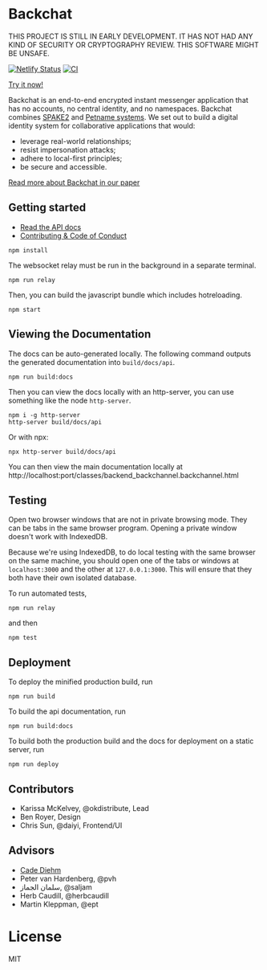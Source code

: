 # Backchat

THIS PROJECT IS STILL IN EARLY DEVELOPMENT. IT HAS NOT HAD ANY KIND OF SECURITY
OR CRYPTOGRAPHY REVIEW. THIS SOFTWARE MIGHT BE UNSAFE.

[![Netlify Status](https://api.netlify.com/api/v1/badges/b91ac61c-abc1-40d0-9563-e05c189190ae/deploy-status)](https://app.netlify.com/sites/gallant-lewin-1c93b0/deploys) [![CI](https://github.com/inkandswitch/backchannel/actions/workflows/ci.yml/badge.svg)](https://github.com/inkandswitch/backchannel/actions)


[Try it now!](https://gallant-lewin-1c93b0.netlify.app/)

Backchat is an end-to-end encrypted instant messenger application that has no accounts, no central identity, and no namespaces. Backchat combines [SPAKE2](https://github.com/okdistribute/spake2-wasm) and [Petname systems](https://www.hpl.hp.com/techreports/2005/HPL-2005-148.pdf). We set out to build a digital identity system for collaborative applications that would:

* leverage real-world relationships;
* resist impersonation attacks;
* adhere to local-first principles;
* be secure and accessible.

[Read more about Backchat in our paper](https://www.inkandswitch.com/backchannel)

## Getting started

* [Read the API docs](https://gallant-lewin-1c93b0.netlify.app/docs/api/)
* [Contributing & Code of Conduct](docs/contributing.md)

```
npm install
```

The websocket relay must be run in the background in a separate terminal.

```
npm run relay
```

Then, you can build the javascript bundle which includes hotreloading.

```
npm start
```

## Viewing the Documentation

The docs can be auto-generated locally. The following command outputs the generated documentation into
`build/docs/api`. 

```
npm run build:docs
```

Then you can view the docs locally with an http-server, you can use something
like the node `http-server`.

```
npm i -g http-server
http-server build/docs/api
```

Or with npx:

```
npx http-server build/docs/api
```

You can then view the main documentation locally at http://localhost:port/classes/backend_backchannel.backchannel.html


## Testing

Open two browser windows that are not in private browsing mode. They can be
tabs in the same browser program. Opening a private window doesn't work with
IndexedDB.

Because we're using IndexedDB, to do local testing with the same browser on the
same machine, you should open one of the tabs or windows at
```localhost:3000``` and the other at ```127.0.0.1:3000```. This will ensure
that they both have their own isolated database.

To run automated tests, 

```
npm run relay
```

and then

```
npm test
```

## Deployment

To deploy the minified production build, run

```npm run build```

To build the api documentation, run

```npm run build:docs```

To build both the production build and the docs for deployment on a static
server, run

```npm run deploy```

## Contributors

* Karissa McKelvey, @okdistribute, Lead 
* Ben Royer, Design
* Chris Sun, @daiyi, Frontend/UI

## Advisors

* [Cade Diehm](https://shiba.computer/)
* Peter van Hardenberg, @pvh
* سلمان الجماز, @saljam
* Herb Caudill, @herbcaudill
* Martin Kleppman, @ept

# License

MIT
